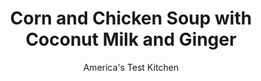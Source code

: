 ---
layout: ../../layouts/MarkdownPostLayout.astro
title: Corn and Chicken Soup with Coconut Milk and Ginger
author: America's Test Kitchen
pubDate: 2023-03-15
description: "Coconut milk and ginger give this already creamy American classic a satisfyingly warm and hearty twist."
image_url: https://res.cloudinary.com/hksqkdlah/image/upload/ar_1:1,c_fill,dpr_2.0,f_auto,fl_lossy.progressive.strip_profile,g_faces:auto,q_auto:low,w_344/4159_sfs-asiancornchowder-cc-319096
tags: ["Main Courses","Chicken","Vegetables","Soups","30-Minute Suppers"]
calories: 2339
protein: 21
carbohydrates: 24
fats: 
fiber: 2
ingredients: ["1 pound, frozen corn kernels","1 , (14-ounce) can coconut milk","2 tablespoons, vegetable oil","1/2 teaspoon, hot red pepper flakes","4 medium cloves, garlic, minced","2 tablespoons, minced fresh ginger","3 cups, low-sodium chicken broth","1 pound, boneless, skinless chicken thighs or breasts, trimmed of fat and cut into 1/2-inch pieces","3 tablespoons, minced fresh cilantro","1 tablespoon, lime juice",", Salt and pepper",", Lime wedges for serving"]
serves: 6
time: ""
instructions: ["Place corn in large bowl and microwave on high until completely defrosted but not hot, 1 to 2 minutes. Process corn and coconut milk in blender on high speed until creamy, 1 to 2 minutes. Set aside.","Combine oil, pepper flakes, garlic, and ginger in large Dutch oven. Cook, stirring often, over medium heat until fragrant but not browned, 1 to 3 minutes. Add broth and corn mixture and bring to gentle simmer. As soon as soup simmers, reduce heat to medium-low and cook, stirring occasionally, until flavors combine, about 15 minutes. Add chicken and continue cooking until chicken is no longer pink, 7 to 10 minutes. Stir in cilantro and lime juice and season with salt and pepper to taste. Serve with lime wedges."]
nutrition: ["679 mg Potassium","317 mg Phosphorus","35 mg Calcium","3 mg Iron","71 mg Magnesium","817 mg Sodium","2 mg Zinc","23 g Fat","7 mg Niacin (B3)","5 g Monounsaturated","2 g Polyunsaturated","2 mg Vitamin C","71 mg Cholesterol","13 g Saturated","2 g Fiber","42 µg Folate (food)","2 g Sugars","5 µg Vitamin K","279 g Water","24 g Carbs","13 µg Folate equivalent (total)","21 g Protein","1 mg Vitamin E","17 µg Vitamin A","389 kcal Energy","2339 calories"]
notes: "Simmer the soup gently, as strong heat will cause the coconut milk to break. Serve as a first course or a light main course."
---